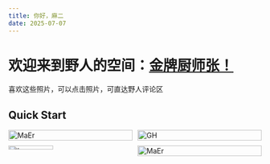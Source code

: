 ```yaml
---
title: 你好，麻二
date: 2025-07-07
---
```


# 欢迎来到野人的空间：[金牌厨师张！](https://space.bilibili.com/485306286?spm_id_from=333.1387.follow.user_card.click)
喜欢这些照片，可以点击照片，可直达野人评论区

## Quick Start

<div class="photo-gallery" style="display: flex; flex-wrap: wrap; gap: 10px;">
    <div class="photo-item" style="flex: 0 0 calc(50% - 5px);">
        <img src="/img/MaEr.png" alt="MaEr" style="width: 100%; height: auto;" />
    </div>
    <div class="photo-item" style="flex: 0 0 calc(50% - 5px);">
        <img src="/img/GH.png" alt="GH" style="width: 100%; height: auto;" />
    </div>
    <div class="photo-item" style="flex: 0 0 calc(50% - 5px);">
        <a href="https://www.bilibili.com/video/BV1aF3ZzZEYN/?spm_id_from=333.1387.homepage.video_card.click&vd_source=7052dc48a1cc7a65a1fd2d9228568092" target="_blank">
            <img src="/img/heyemaer.jpg" alt="heyemaer" style="width: auto; height: 60%;" />
         </a>
    </div>
    <div class="photo-item" style="flex: 0 0 calc(50% - 5px);">
        <img src="/img/MaEr.png" alt="MaEr" style="width: 100%; height: auto;" />
    </div>
</div>

<!-- ### 快速展示
<div class="gallery">
    <img src="/img/MaEr.png" alt="Photo 1">
    <img src="/img/heyemaer.jpg" alt="Photo 2">
    <img src="/img/GH.png" alt="Photo 3">
</div> -->

<!-- ``` bash
$ hexo new "My New Post"
```

More info: [Writing](https://hexo.io/docs/writing.html)

### Run server

``` bash
$ hexo server
```

More info: [Server](https://hexo.io/docs/server.html)

### Generate static files

``` bash
$ hexo generate
```

More info: [Generating](https://hexo.io/docs/generating.html)

### Deploy to remote sites

``` bash
$ hexo deploy
```

More info: [Deployment](https://hexo.io/docs/one-command-deployment.html) -->
